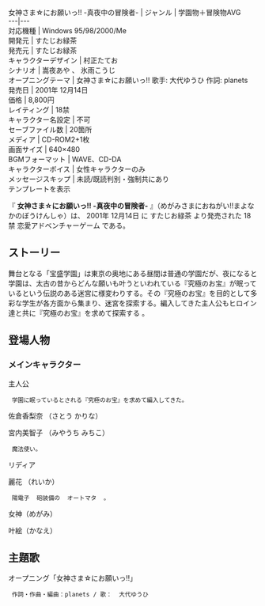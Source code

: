 女神さま☆にお願いっ!! -真夜中の冒険者-  |  ジャンル  |  学園物＋冒険物AVG   
---|---  
対応機種  |  Windows 95/98/2000/Me     
開発元  |  すたじお緑茶     
発売元  |  すたじお緑茶     
キャラクターデザイン  |  村正たてお     
シナリオ  |  嵩夜あや  、  氷雨こうじ     
オープニングテーマ  |  女神さま☆にお願いっ!!  歌手: 大代ゆうひ  作詞: planets   
発売日  |  2001年  12月14日     
価格  |  8,800円     
レイティング  |  18禁   
キャラクター名設定  |  不可     
セーブファイル数  |  20箇所     
メディア  |  CD-ROM2+1枚     
画面サイズ  |  640×480     
BGMフォーマット  |  WAVE、CD-DA     
キャラクターボイス  |  女性キャラクターのみ     
メッセージスキップ  |  未読/既読判別・強制共にあり   
テンプレートを表示  
  
『 **女神さま☆にお願いっ!! -真夜中の冒険者-** 』（めがみさまにおねがい!!まよなかのぼうけんしゃ）は、  2001年  12月14日  に
すたじお緑茶  より発売された  18禁  恋愛アドベンチャーゲーム  である。

##  ストーリー  

舞台となる「宝盛学園」は東京の奥地にある昼間は普通の学園だが、夜になると学園は、太古の昔からどんな願いも叶うといわれている『究極のお宝』が眠っているという伝説のある迷宮に様変わりする。その『究極のお宝』を目的として多彩な学生が各方面から集まり、迷宮を探索する。編入してきた主人公もヒロイン達と共に『究極のお宝』を求めて探索する
  。

##  登場人物  

###  メインキャラクター  

主人公

     学園に眠っているとされる『究極のお宝』を求めて編入してきた。 
佐倉香梨奈 （さとう かりな）

宮内美智子 （みやうち みちこ）

     魔法使い。 
リディア

麗花 （れいか）

     陽電子  砲装備の  オートマタ  。 
女神（めがみ）

叶絵（かなえ）

##  主題歌  

オープニング「女神さま☆にお願いっ!!」

     作詞・作曲・編曲：planets / 歌：  大代ゆうひ 

